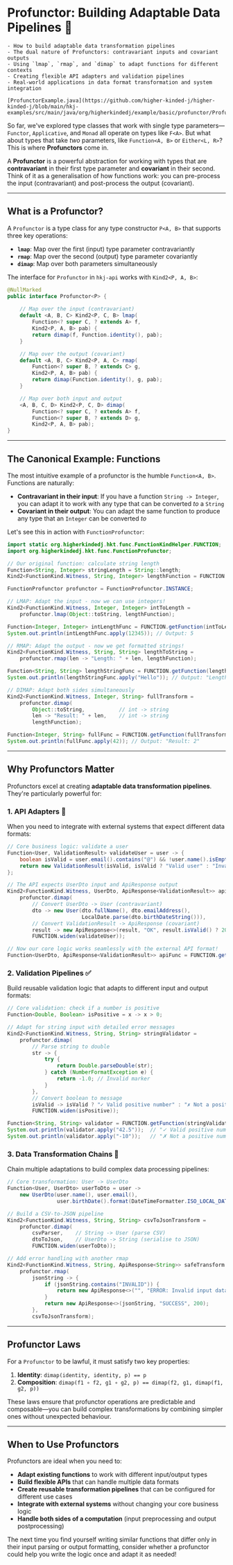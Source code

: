 # Profunctor: Building Adaptable Data Pipelines 🔄

~~~admonish info title="What You'll Learn"
- How to build adaptable data transformation pipelines
- The dual nature of Profunctors: contravariant inputs and covariant outputs
- Using `lmap`, `rmap`, and `dimap` to adapt functions for different contexts
- Creating flexible API adapters and validation pipelines
- Real-world applications in data format transformation and system integration
~~~

```admonish
[ProfunctorExample.java](https://github.com/higher-kinded-j/higher-kinded-j/blob/main/hkj-examples/src/main/java/org/higherkindedj/example/basic/profunctor/ProfunctorExample.java)
```

So far, we've explored type classes that work with single type parameters—`Functor`, `Applicative`, and `Monad` all operate on types like `F<A>`. But what about types that take *two* parameters, like `Function<A, B>` or `Either<L, R>`? This is where **Profunctors** come in.

A **Profunctor** is a powerful abstraction for working with types that are **contravariant** in their first type parameter and **covariant** in their second. Think of it as a generalisation of how functions work: you can pre-process the input (contravariant) and post-process the output (covariant).

---

## What is a Profunctor?

A `Profunctor` is a type class for any type constructor `P<A, B>` that supports three key operations:

* **`lmap`**: Map over the first (input) type parameter contravariantly
* **`rmap`**: Map over the second (output) type parameter covariantly
* **`dimap`**: Map over both parameters simultaneously

The interface for `Profunctor` in `hkj-api` works with `Kind2<P, A, B>`:

```java
@NullMarked
public interface Profunctor<P> {
  
    // Map over the input (contravariant)
    default <A, B, C> Kind2<P, C, B> lmap(
        Function<? super C, ? extends A> f, 
        Kind2<P, A, B> pab) {
        return dimap(f, Function.identity(), pab);
    }

    // Map over the output (covariant)
    default <A, B, C> Kind2<P, A, C> rmap(
        Function<? super B, ? extends C> g, 
        Kind2<P, A, B> pab) {
        return dimap(Function.identity(), g, pab);
    }

    // Map over both input and output
    <A, B, C, D> Kind2<P, C, D> dimap(
        Function<? super C, ? extends A> f,
        Function<? super B, ? extends D> g,
        Kind2<P, A, B> pab);
}
```

---

## The Canonical Example: Functions

The most intuitive example of a profunctor is the humble `Function<A, B>`. Functions are naturally:

* **Contravariant in their input**: If you have a function `String -> Integer`, you can adapt it to work with any type that can be converted *to* a `String`
* **Covariant in their output**: You can adapt the same function to produce any type that an `Integer` can be converted *to*

Let's see this in action with `FunctionProfunctor`:

```java
import static org.higherkindedj.hkt.func.FunctionKindHelper.FUNCTION;
import org.higherkindedj.hkt.func.FunctionProfunctor;

// Our original function: calculate string length
Function<String, Integer> stringLength = String::length;
Kind2<FunctionKind.Witness, String, Integer> lengthFunction = FUNCTION.widen(stringLength);

FunctionProfunctor profunctor = FunctionProfunctor.INSTANCE;

// LMAP: Adapt the input - now we can use integers!
Kind2<FunctionKind.Witness, Integer, Integer> intToLength =
    profunctor.lmap(Object::toString, lengthFunction);

Function<Integer, Integer> intLengthFunc = FUNCTION.getFunction(intToLength);
System.out.println(intLengthFunc.apply(12345)); // Output: 5

// RMAP: Adapt the output - now we get formatted strings!
Kind2<FunctionKind.Witness, String, String> lengthToString =
    profunctor.rmap(len -> "Length: " + len, lengthFunction);

Function<String, String> lengthStringFunc = FUNCTION.getFunction(lengthToString);
System.out.println(lengthStringFunc.apply("Hello")); // Output: "Length: 5"

// DIMAP: Adapt both sides simultaneously
Kind2<FunctionKind.Witness, Integer, String> fullTransform =
    profunctor.dimap(
        Object::toString,           // int -> string
        len -> "Result: " + len,    // int -> string
        lengthFunction);

Function<Integer, String> fullFunc = FUNCTION.getFunction(fullTransform);
System.out.println(fullFunc.apply(42)); // Output: "Result: 2"
```

---

## Why Profunctors Matter

Profunctors excel at creating **adaptable data transformation pipelines**. They're particularly powerful for:

### 1. **API Adapters** 🔌

When you need to integrate with external systems that expect different data formats:


```java
// Core business logic: validate a user
Function<User, ValidationResult> validateUser = user -> {
    boolean isValid = user.email().contains("@") && !user.name().isEmpty();
    return new ValidationResult(isValid, isValid ? "Valid user" : "Invalid user data");
};

// The API expects UserDto input and ApiResponse output
Kind2<FunctionKind.Witness, UserDto, ApiResponse<ValidationResult>> apiValidator =
    profunctor.dimap(
        // Convert UserDto -> User (contravariant)
        dto -> new User(dto.fullName(), dto.emailAddress(), 
                        LocalDate.parse(dto.birthDateString())),
        // Convert ValidationResult -> ApiResponse (covariant)  
        result -> new ApiResponse<>(result, "OK", result.isValid() ? 200 : 400),
        FUNCTION.widen(validateUser));

// Now our core logic works seamlessly with the external API format!
Function<UserDto, ApiResponse<ValidationResult>> apiFunc = FUNCTION.getFunction(apiValidator);
```

### 2. **Validation Pipelines** ✅

Build reusable validation logic that adapts to different input and output formats:


```java
// Core validation: check if a number is positive
Function<Double, Boolean> isPositive = x -> x > 0;

// Adapt for string input with detailed error messages
Kind2<FunctionKind.Witness, String, String> stringValidator =
    profunctor.dimap(
        // Parse string to double
        str -> {
            try {
                return Double.parseDouble(str);
            } catch (NumberFormatException e) {
                return -1.0; // Invalid marker
            }
        },
        // Convert boolean to message
        isValid -> isValid ? "✓ Valid positive number" : "✗ Not a positive number",
        FUNCTION.widen(isPositive));

Function<String, String> validator = FUNCTION.getFunction(stringValidator);
System.out.println(validator.apply("42.5"));  // "✓ Valid positive number"
System.out.println(validator.apply("-10"));   // "✗ Not a positive number"
```


### 3. **Data Transformation Chains** 🔗

Chain multiple adaptations to build complex data processing pipelines:

```java
// Core transformation: User -> UserDto  
Function<User, UserDto> userToDto = user ->
    new UserDto(user.name(), user.email(), 
                user.birthDate().format(DateTimeFormatter.ISO_LOCAL_DATE));

// Build a CSV-to-JSON pipeline
Kind2<FunctionKind.Witness, String, String> csvToJsonTransform =
    profunctor.dimap(
        csvParser,    // String -> User (parse CSV)
        dtoToJson,    // UserDto -> String (serialise to JSON)
        FUNCTION.widen(userToDto));

// Add error handling with another rmap
Kind2<FunctionKind.Witness, String, ApiResponse<String>> safeTransform =
    profunctor.rmap(
        jsonString -> {
            if (jsonString.contains("INVALID")) {
                return new ApiResponse<>("", "ERROR: Invalid input data", 400);
            }
            return new ApiResponse<>(jsonString, "SUCCESS", 200);
        },
        csvToJsonTransform);
```

---

## Profunctor Laws

For a `Profunctor` to be lawful, it must satisfy two key properties:

1. **Identity**: `dimap(identity, identity, p) == p`
1. **Composition**: `dimap(f1 ∘ f2, g1 ∘ g2, p) == dimap(f2, g1, dimap(f1, g2, p))`

These laws ensure that profunctor operations are predictable and composable—you can build complex transformations by combining simpler ones without unexpected behaviour.

---

## When to Use Profunctors

Profunctors are ideal when you need to:

* **Adapt existing functions** to work with different input/output types
* **Build flexible APIs** that can handle multiple data formats
* **Create reusable transformation pipelines** that can be configured for different use cases
* **Integrate with external systems** without changing your core business logic
* **Handle both sides of a computation** (input preprocessing and output postprocessing)

The next time you find yourself writing similar functions that differ only in their input parsing or output formatting, consider whether a profunctor could help you write the logic once and adapt it as needed!

